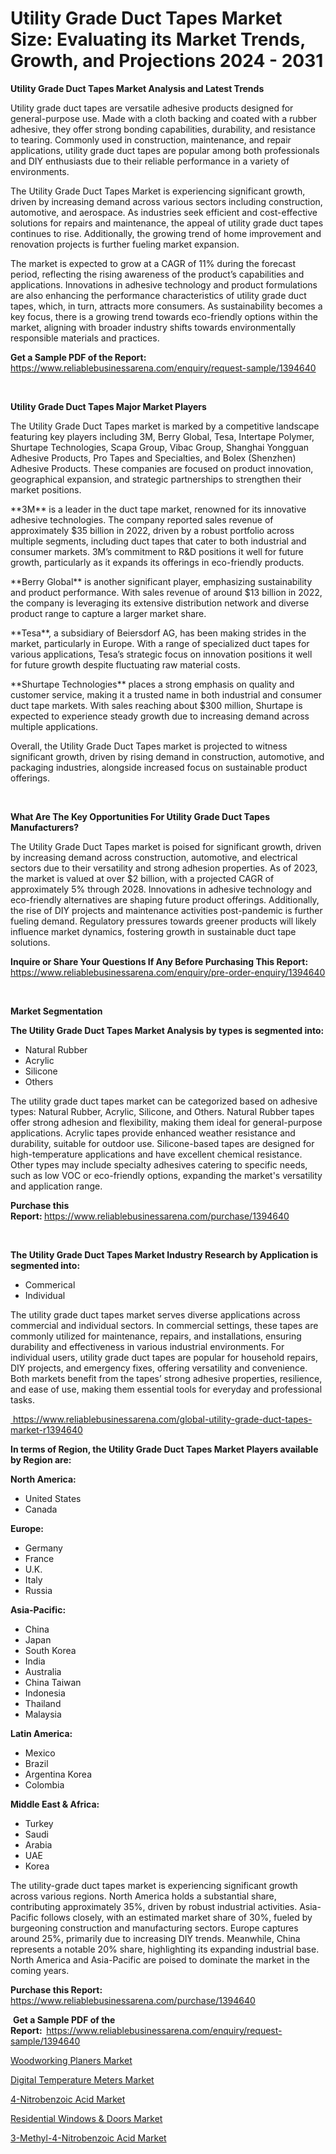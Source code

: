 <p><h1>Utility Grade Duct Tapes Market Size: Evaluating its Market Trends, Growth, and Projections 2024 - 2031</h1></p><p><strong>Utility Grade Duct Tapes Market Analysis and Latest Trends</strong></p>
<p><p>Utility grade duct tapes are versatile adhesive products designed for general-purpose use. Made with a cloth backing and coated with a rubber adhesive, they offer strong bonding capabilities, durability, and resistance to tearing. Commonly used in construction, maintenance, and repair applications, utility grade duct tapes are popular among both professionals and DIY enthusiasts due to their reliable performance in a variety of environments.</p><p>The Utility Grade Duct Tapes Market is experiencing significant growth, driven by increasing demand across various sectors including construction, automotive, and aerospace. As industries seek efficient and cost-effective solutions for repairs and maintenance, the appeal of utility grade duct tapes continues to rise. Additionally, the growing trend of home improvement and renovation projects is further fueling market expansion.</p><p>The market is expected to grow at a CAGR of 11% during the forecast period, reflecting the rising awareness of the product’s capabilities and applications. Innovations in adhesive technology and product formulations are also enhancing the performance characteristics of utility grade duct tapes, which, in turn, attracts more consumers. As sustainability becomes a key focus, there is a growing trend towards eco-friendly options within the market, aligning with broader industry shifts towards environmentally responsible materials and practices.</p></p>
<p><strong>Get a Sample PDF of the Report:&nbsp;</strong> <a href="https://www.reliablebusinessarena.com/enquiry/request-sample/1394640">https://www.reliablebusinessarena.com/enquiry/request-sample/1394640</a></p>
<p>&nbsp;</p>
<p><strong>Utility Grade Duct Tapes Major Market Players</strong></p>
<p><p>The Utility Grade Duct Tapes market is marked by a competitive landscape featuring key players including 3M, Berry Global, Tesa, Intertape Polymer, Shurtape Technologies, Scapa Group, Vibac Group, Shanghai Yongguan Adhesive Products, Pro Tapes and Specialties, and Bolex (Shenzhen) Adhesive Products. These companies are focused on product innovation, geographical expansion, and strategic partnerships to strengthen their market positions.</p><p>**3M** is a leader in the duct tape market, renowned for its innovative adhesive technologies. The company reported sales revenue of approximately $35 billion in 2022, driven by a robust portfolio across multiple segments, including duct tapes that cater to both industrial and consumer markets. 3M’s commitment to R&D positions it well for future growth, particularly as it expands its offerings in eco-friendly products.</p><p>**Berry Global** is another significant player, emphasizing sustainability and product performance. With sales revenue of around $13 billion in 2022, the company is leveraging its extensive distribution network and diverse product range to capture a larger market share.</p><p>**Tesa**, a subsidiary of Beiersdorf AG, has been making strides in the market, particularly in Europe. With a range of specialized duct tapes for various applications, Tesa’s strategic focus on innovation positions it well for future growth despite fluctuating raw material costs.</p><p>**Shurtape Technologies** places a strong emphasis on quality and customer service, making it a trusted name in both industrial and consumer duct tape markets. With sales reaching about $300 million, Shurtape is expected to experience steady growth due to increasing demand across multiple applications.</p><p>Overall, the Utility Grade Duct Tapes market is projected to witness significant growth, driven by rising demand in construction, automotive, and packaging industries, alongside increased focus on sustainable product offerings.</p></p>
<p>&nbsp;</p>
<p><strong>What Are The Key Opportunities For Utility Grade Duct Tapes Manufacturers?</strong></p>
<p><p>The Utility Grade Duct Tapes market is poised for significant growth, driven by increasing demand across construction, automotive, and electrical sectors due to their versatility and strong adhesion properties. As of 2023, the market is valued at over $2 billion, with a projected CAGR of approximately 5% through 2028. Innovations in adhesive technology and eco-friendly alternatives are shaping future product offerings. Additionally, the rise of DIY projects and maintenance activities post-pandemic is further fueling demand. Regulatory pressures towards greener products will likely influence market dynamics, fostering growth in sustainable duct tape solutions.</p></p>
<p><strong>Inquire or Share Your Questions If Any Before Purchasing This Report:</strong> <a href="https://www.reliablebusinessarena.com/enquiry/pre-order-enquiry/1394640">https://www.reliablebusinessarena.com/enquiry/pre-order-enquiry/1394640</a></p>
<p>&nbsp;</p>
<p><strong>Market Segmentation</strong></p>
<p><strong>The Utility Grade Duct Tapes Market Analysis by types is segmented into:</strong></p>
<p><ul><li>Natural Rubber</li><li>Acrylic</li><li>Silicone</li><li>Others</li></ul></p>
<p><p>The utility grade duct tapes market can be categorized based on adhesive types: Natural Rubber, Acrylic, Silicone, and Others. Natural Rubber tapes offer strong adhesion and flexibility, making them ideal for general-purpose applications. Acrylic tapes provide enhanced weather resistance and durability, suitable for outdoor use. Silicone-based tapes are designed for high-temperature applications and have excellent chemical resistance. Other types may include specialty adhesives catering to specific needs, such as low VOC or eco-friendly options, expanding the market's versatility and application range.</p></p>
<p><strong>Purchase this Report:&nbsp;</strong><a href="https://www.reliablebusinessarena.com/purchase/1394640">https://www.reliablebusinessarena.com/purchase/1394640</a></p>
<p>&nbsp;</p>
<p><strong>The Utility Grade Duct Tapes Market Industry Research by Application is segmented into:</strong></p>
<p><ul><li>Commerical</li><li>Individual</li></ul></p>
<p><p>The utility grade duct tapes market serves diverse applications across commercial and individual sectors. In commercial settings, these tapes are commonly utilized for maintenance, repairs, and installations, ensuring durability and effectiveness in various industrial environments. For individual users, utility grade duct tapes are popular for household repairs, DIY projects, and emergency fixes, offering versatility and convenience. Both markets benefit from the tapes’ strong adhesive properties, resilience, and ease of use, making them essential tools for everyday and professional tasks.</p></p>
<p><a href="https://www.reliablebusinessarena.com/global-utility-grade-duct-tapes-market-r1394640">&nbsp;https://www.reliablebusinessarena.com/global-utility-grade-duct-tapes-market-r1394640</a></p>
<p><strong>In terms of Region, the Utility Grade Duct Tapes Market Players available by Region are:</strong></p>
<p>
    <p> <strong> North America: </strong>
        <ul>
            <li>United States</li>
            <li>Canada</li>
        </ul>
        </p> 
    <p> <strong> Europe: </strong>
        <ul>
            <li>Germany</li>
            <li>France</li>
            <li>U.K.</li>
            <li>Italy</li>
            <li>Russia</li>
        </ul>
        </p> 
    <p> <strong> Asia-Pacific: </strong>
        <ul>
            <li>China</li>
            <li>Japan</li>
            <li>South Korea</li>
            <li>India</li>
            <li>Australia</li>
            <li>China Taiwan</li>
            <li>Indonesia</li>
            <li>Thailand</li>
            <li>Malaysia</li>
        </ul>
        </p> 
    <p> <strong> Latin America: </strong>
        <ul>
            <li>Mexico</li>
            <li>Brazil</li>
            <li>Argentina Korea</li>
            <li>Colombia</li>
        </ul>
        </p> 
    <p> <strong> Middle East & Africa: </strong>
        <ul>
            <li>Turkey</li>
            <li>Saudi</li>
            <li>Arabia</li>
            <li>UAE</li>
            <li>Korea</li>
        </ul>
    </p>
    </p>
<p><p>The utility-grade duct tapes market is experiencing significant growth across various regions. North America holds a substantial share, contributing approximately 35%, driven by robust industrial activities. Asia-Pacific follows closely, with an estimated market share of 30%, fueled by burgeoning construction and manufacturing sectors. Europe captures around 25%, primarily due to increasing DIY trends. Meanwhile, China represents a notable 20% share, highlighting its expanding industrial base. North America and Asia-Pacific are poised to dominate the market in the coming years.</p></p>
<p><strong>Purchase this Report: </strong><a href="https://www.reliablebusinessarena.com/purchase/1394640">https://www.reliablebusinessarena.com/purchase/1394640</a></p>
<p>&nbsp;<strong>Get a Sample PDF of the Report:&nbsp;&nbsp;</strong><a href="https://www.reliablebusinessarena.com/enquiry/request-sample/1394640">https://www.reliablebusinessarena.com/enquiry/request-sample/1394640</a></p>
<p><strong></strong></p>
<p><p><a href="https://www.linkedin.com/pulse/woodworking-planers-market-size-growing-cagr-102-report-covers-s34bf?trackingId=sr4ImTNzTtChOPzJOSZ%2FMw%3D%3D">Woodworking Planers Market</a></p><p><a href="https://www.linkedin.com/pulse/global-digital-temperature-meters-market-focus-product-type-handheld-2ky2f?trackingId=vFw22Sb%2FR16EzoNBQpB%2FBA%3D%3D">Digital Temperature Meters Market</a></p><p><a href="https://issuu.com/reportprime-2/docs/4-nitrobenzoic-acid-market-size-203_8377aca664dbd4">4-Nitrobenzoic Acid Market</a></p><p><a href="https://github.com/prosalinda88/Market-Research-Report-List-6/blob/main/residential-windows-doors-market.md">Residential Windows & Doors Market</a></p><p><a href="https://issuu.com/reportprime-2/docs/3-methyl-4-nitrobenzoic-acid-market_7a7fe8cb29c9e6">3-Methyl-4-Nitrobenzoic Acid Market</a></p></p>